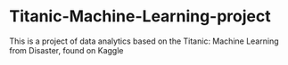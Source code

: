 # Titanic-Machine-Learning-project
This is a project of data analytics based on the Titanic: Machine Learning from Disaster, found on Kaggle
